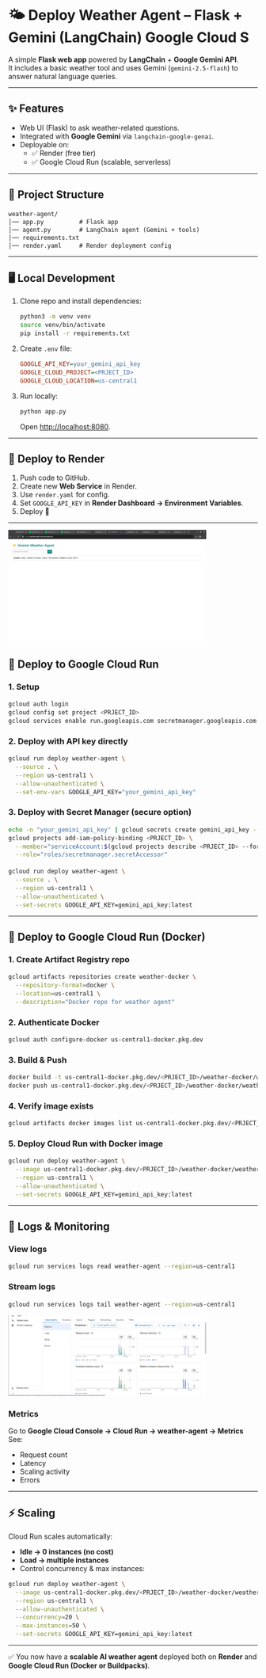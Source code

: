 # 🌤️ Deploy Weather Agent – Flask + Gemini (LangChain) Google Cloud S

A simple **Flask web app** powered by **LangChain** + **Google Gemini API**.  
It includes a basic weather tool and uses Gemini (`gemini-2.5-flash`) to answer natural language queries.

---

## ✨ Features
- Web UI (Flask) to ask weather-related questions.  
- Integrated with **Google Gemini** via `langchain-google-genai`.  
- Deployable on:
  - ✅ Render (free tier)  
  - ✅ Google Cloud Run (scalable, serverless)

---

## 📂 Project Structure
```
weather-agent/
│── app.py          # Flask app
│── agent.py        # LangChain agent (Gemini + tools)
│── requirements.txt
│── render.yaml     # Render deployment config
```

---

## 🖥️ Local Development

1. Clone repo and install dependencies:
   ```bash
   python3 -m venv venv
   source venv/bin/activate
   pip install -r requirements.txt
   ```

2. Create `.env` file:
   ```ini
   GOOGLE_API_KEY=your_gemini_api_key
   GOOGLE_CLOUD_PROJECT=<PRJECT_ID>
   GOOGLE_CLOUD_LOCATION=us-central1
   ```

3. Run locally:
   ```bash
   python app.py
   ```
   Open [http://localhost:8080](http://localhost:8080).

---

## 🚀 Deploy to Render

1. Push code to GitHub.  
2. Create new **Web Service** in Render.  
3. Use `render.yaml` for config.  
4. Set `GOOGLE_API_KEY` in **Render Dashboard → Environment Variables**.  
5. Deploy 🎉

---

<img src="./images/Screenshot from 2025-09-19 02-12-04.png" alt="Weather Agent" width="400"/>



## 🚀 Deploy to Google Cloud Run

### 1. Setup
```bash
gcloud auth login
gcloud config set project <PRJECT_ID>
gcloud services enable run.googleapis.com secretmanager.googleapis.com
```

### 2. Deploy with API key directly
```bash
gcloud run deploy weather-agent \
  --source . \
  --region us-central1 \
  --allow-unauthenticated \
  --set-env-vars GOOGLE_API_KEY="your_gemini_api_key"
```

### 3. Deploy with Secret Manager (secure option)
```bash
echo -n "your_gemini_api_key" | gcloud secrets create gemini_api_key --data-file=-
gcloud projects add-iam-policy-binding <PRJECT_ID> \
  --member="serviceAccount:$(gcloud projects describe <PRJECT_ID> --format='value(projectNumber)')-compute@developer.gserviceaccount.com" \
  --role="roles/secretmanager.secretAccessor"

gcloud run deploy weather-agent \
  --source . \
  --region us-central1 \
  --allow-unauthenticated \
  --set-secrets GOOGLE_API_KEY=gemini_api_key:latest
```

---

## 🚀 Deploy to Google Cloud Run (Docker)

### 1. Create Artifact Registry repo
```bash
gcloud artifacts repositories create weather-docker \
  --repository-format=docker \
  --location=us-central1 \
  --description="Docker repo for weather agent"
```

### 2. Authenticate Docker
```bash
gcloud auth configure-docker us-central1-docker.pkg.dev
```

### 3. Build & Push
```bash
docker build -t us-central1-docker.pkg.dev/<PRJECT_ID>/weather-docker/weather-agent .
docker push us-central1-docker.pkg.dev/<PRJECT_ID>/weather-docker/weather-agent
```

### 4. Verify image exists
```bash
gcloud artifacts docker images list us-central1-docker.pkg.dev/<PRJECT_ID>/weather-docker
```

### 5. Deploy Cloud Run with Docker image
```bash
gcloud run deploy weather-agent \
  --image us-central1-docker.pkg.dev/<PRJECT_ID>/weather-docker/weather-agent \
  --region us-central1 \
  --allow-unauthenticated \
  --set-secrets GOOGLE_API_KEY=gemini_api_key:latest
```

---

## 📜 Logs & Monitoring

### View logs
```bash
gcloud run services logs read weather-agent --region=us-central1
```

### Stream logs
```bash
gcloud run services logs tail weather-agent --region=us-central1
```

<img src="./images/Screenshot from 2025-09-19 02-12-56.png" alt="Weather Agent" width="400"/>

### Metrics
Go to **Google Cloud Console → Cloud Run → weather-agent → Metrics**  
See:
- Request count
- Latency
- Scaling activity
- Errors

---

## ⚡ Scaling

Cloud Run scales automatically:
- **Idle → 0 instances (no cost)**  
- **Load → multiple instances**  
- Control concurrency & max instances:

```bash
gcloud run deploy weather-agent \
  --image us-central1-docker.pkg.dev/<PRJECT_ID>/weather-docker/weather-agent \
  --region us-central1 \
  --allow-unauthenticated \
  --concurrency=20 \
  --max-instances=50 \
  --set-secrets GOOGLE_API_KEY=gemini_api_key:latest
```

---

✅ You now have a **scalable AI weather agent** deployed both on **Render** and **Google Cloud Run (Docker or Buildpacks)**.  
